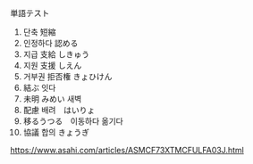 単語テスト

1. 단축 短縮
2. 인정하다 認める
3. 지급 支給  しきゅう
4. 지원 支援 しえん
5. 거부권 拒否権 きょひけん
6. 結ぶ 잇다
7. 未明 みめい 새벽
8. 配慮 배려　はいりょ
9. 移るうつる　이동하다 옮기다
10. 協議 합의 きょうぎ

https://www.asahi.com/articles/ASMCF73XTMCFULFA03J.html

